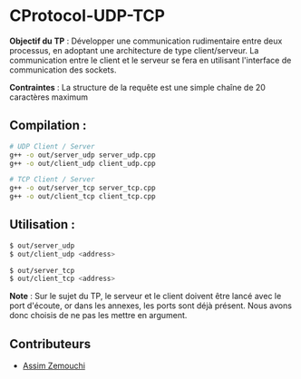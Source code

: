 # CProtocol-UDP-TCP

**Objectif du TP** : Développer une communication rudimentaire entre deux processus, en adoptant une architecture de type client/serveur. La communication entre le client et le serveur se fera en utilisant l'interface de communication des sockets.

**Contraintes** : La structure de la requête est une simple chaîne de 20 caractères maximum

## Compilation :
```bash
# UDP Client / Server
g++ -o out/server_udp server_udp.cpp
g++ -o out/client_udp client_udp.cpp

# TCP Client / Server
g++ -o out/server_tcp server_tcp.cpp
g++ -o out/client_tcp client_tcp.cpp
```

## Utilisation :
```bash
$ out/server_udp
$ out/client_udp <address>
```
```bash
$ out/server_tcp
$ out/client_tcp <address>
```

**Note** : Sur le sujet du TP, le serveur et le client doivent être lancé avec le port d'écoute, or dans les annexes, les ports sont déjà présent. Nous avons donc choisis de ne pas les mettre en argument.

## Contributeurs

* [Assim Zemouchi](mailto:assim.zemouchi@etu-upsaclay.fr?subject=%5BGithub%5D%20CProtocol-UDP-TCP%20%3A)

